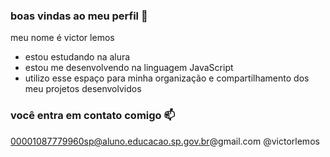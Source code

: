 ### boas vindas ao meu perfil 🤙

meu nome é victor lemos

- estou estudando na alura
- estou me desenvolvendo na linguagem JavaScript
- utilizo esse espaço para minha organização e compartilhamento dos meu projetos desenvolvidos

### você entra em contato comigo 📫

00001087779960sp@aluno.educacao.sp.gov.br@gmail.com
@victorlemos
